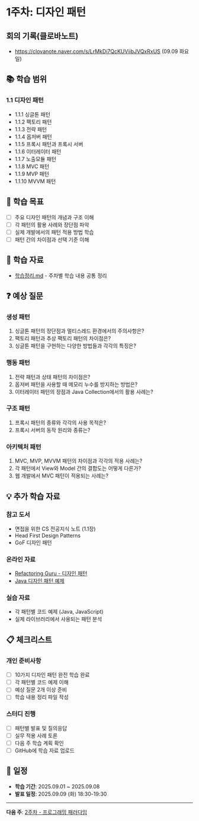 # 1주차: 디자인 패턴

## 회의 기록(클로바노트)
- https://clovanote.naver.com/s/LrMkDi7QcKUViibJVQxRxUS (09.09 화요일)

## 📚 학습 범위

### 1.1 디자인 패턴
- 1.1.1 싱글톤 패턴
- 1.1.2 팩토리 패턴  
- 1.1.3 전략 패턴
- 1.1.4 옵저버 패턴
- 1.1.5 프록시 패턴과 프록시 서버
- 1.1.6 이터레이터 패턴
- 1.1.7 노출모듈 패턴
- 1.1.8 MVC 패턴
- 1.1.9 MVP 패턴
- 1.1.10 MVVM 패턴

## 🎯 학습 목표

- [ ] 주요 디자인 패턴의 개념과 구조 이해
- [ ] 각 패턴의 활용 사례와 장단점 파악
- [ ] 실제 개발에서의 패턴 적용 방법 학습
- [ ] 패턴 간의 차이점과 선택 기준 이해

## 📝 학습 자료

- [학습정리.md](./학습정리.md) - 주차별 학습 내용 공통 정리

## ❓ 예상 질문

### 생성 패턴
1. 싱글톤 패턴의 장단점과 멀티스레드 환경에서의 주의사항은?
2. 팩토리 패턴과 추상 팩토리 패턴의 차이점은?
3. 싱글톤 패턴을 구현하는 다양한 방법들과 각각의 특징은?

### 행동 패턴
1. 전략 패턴과 상태 패턴의 차이점은?
2. 옵저버 패턴을 사용할 때 메모리 누수를 방지하는 방법은?
3. 이터레이터 패턴의 장점과 Java Collection에서의 활용 사례는?

### 구조 패턴
1. 프록시 패턴의 종류와 각각의 사용 목적은?
2. 프록시 서버의 동작 원리와 종류는?

### 아키텍처 패턴
1. MVC, MVP, MVVM 패턴의 차이점과 각각의 적용 사례는?
2. 각 패턴에서 View와 Model 간의 결합도는 어떻게 다른가?
3. 웹 개발에서 MVC 패턴이 적용되는 사례는?

## 💡 추가 학습 자료

### 참고 도서
- 면접을 위한 CS 전공지식 노트 (1.1장)
- Head First Design Patterns
- GoF 디자인 패턴

### 온라인 자료
- [Refactoring Guru - 디자인 패턴](https://refactoring.guru/design-patterns)
- [Java 디자인 패턴 예제](https://github.com/iluwatar/java-design-patterns)

### 실습 자료
- 각 패턴별 코드 예제 (Java, JavaScript)
- 실제 라이브러리에서 사용되는 패턴 분석

## 📋 체크리스트

### 개인 준비사항
- [ ] 10가지 디자인 패턴 완전 학습 완료
- [ ] 각 패턴별 코드 예제 이해
- [ ] 예상 질문 2개 이상 준비
- [ ] 학습 내용 정리 파일 작성

### 스터디 진행
- [ ] 패턴별 발표 및 질의응답
- [ ] 실무 적용 사례 토론
- [ ] 다음 주 학습 계획 확인
- [ ] GitHub에 학습 자료 업로드

## 📅 일정

- **학습 기간**: 2025.09.01 ~ 2025.09.08
- **발표 일정**: 2025.09.09 (화) 18:30-19:30

---

**다음 주**: [2주차 - 프로그래밍 패러다임](../week02/README.md)
